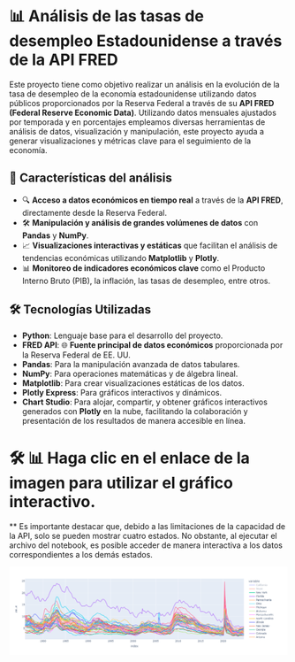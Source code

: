 # 📊 Análisis de las tasas de desempleo Estadounidense a través de la API FRED

Este proyecto tiene como objetivo realizar un análisis en la evolución de la tasa de desempleo de la economía estadounidense utilizando datos públicos proporcionados por la Reserva Federal a través de su **API FRED (Federal Reserve Economic Data)**. Utilizando datos mensuales ajustados por temporada y en porcentajes empleamos diversas herramientas de análisis de datos, visualización y manipulación, este proyecto ayuda a generar visualizaciones y métricas clave para el seguimiento de la economía.

## 🚀 Características del análisis

- 🔍 **Acceso a datos económicos en tiempo real** a través de la **API FRED**, directamente desde la Reserva Federal.
- 🛠 **Manipulación y análisis de grandes volúmenes de datos** con **Pandas** y **NumPy**.
- 📈 **Visualizaciones interactivas y estáticas** que facilitan el análisis de tendencias económicas utilizando **Matplotlib** y **Plotly**.
- 📊 **Monitoreo de indicadores económicos clave** como el Producto Interno Bruto (PIB), la inflación, las tasas de desempleo, entre otros.

## 🛠 Tecnologías Utilizadas

- **Python**: Lenguaje base para el desarrollo del proyecto.
- **FRED API**: 🌐 **Fuente principal de datos económicos** proporcionada por la Reserva Federal de EE. UU.
- **Pandas**: Para la manipulación avanzada de datos tabulares.
- **NumPy**: Para operaciones matemáticas y de álgebra lineal.
- **Matplotlib**: Para crear visualizaciones estáticas de los datos.
- **Plotly Express**: Para gráficos interactivos y dinámicos.
- **Chart Studio**: Para alojar, compartir, y obtener gráficos interactivos generados con **Plotly** en la nube, facilitando la colaboración y presentación de los resultados de manera accesible en línea.



# 🛠 📊  Haga clic en el enlace de la imagen para utilizar el gráfico interactivo.

** Es importante destacar que, debido a las limitaciones de la capacidad de la API, solo se pueden mostrar cuatro estados. No obstante, al ejecutar el archivo del notebook, es posible acceder de manera interactiva a los datos correspondientes a los demás estados.

[![Gráfico de la Tasa de Desempleo](desempleo_grafico.png)](https://plotly.com/~dani88i/5.embed)
